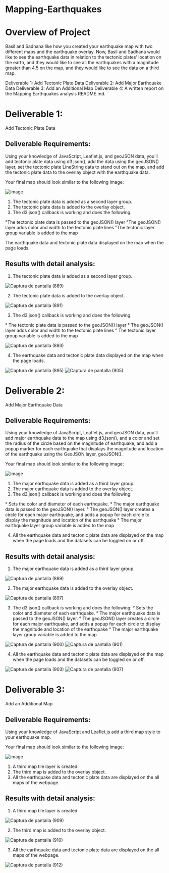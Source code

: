 # Mapping-Earthquakes

# Overview of Project

Basil and Sadhana like how you created your earthquake map with two different maps and the earthquake overlay. Now, Basil and Sadhana would like to see the earthquake data in relation to the tectonic plates’ location on the earth, and they would like to see all the earthquakes with a magnitude greater than 4.5 on the map, and they would like to see the data on a third map.

Deliverable 1: Add Tectonic Plate Data
Deliverable 2: Add Major Earthquake Data
Deliverable 3: Add an Additional Map
Deliverable 4: A written report on the Mapping Earthquakes analysis README.md.

# Deliverable 1:

Add Tectonic Plate Data
## Deliverable Requirements:

Using your knowledge of JavaScript, Leaflet.js, and geoJSON data, you’ll add tectonic plate data using d3.json(), add the data using the geoJSON() layer, set the tectonic plate LineString data to stand out on the map, and add the tectonic plate data to the overlay object with the earthquake data.

Your final map should look similar to the following image:

![image](https://user-images.githubusercontent.com/86340630/137013709-84bbfc53-afc2-45ec-ae22-8b1696a4ced1.png)

1. The tectonic plate data is added as a second layer group.
2. The tectonic plate data is added to the overlay object.
3. The d3.json() callback is working and does the following:

°The tectonic plate data is passed to the geoJSON() layer
°The geoJSON() layer adds color and width to the tectonic plate lines
°The tectonic layer group variable is added to the map

The earthquake data and tectonic plate data displayed on the map when the page loads.

## Results with detail analysis:

1. The tectonic plate data is added as a second layer group.

![Captura de pantalla (889)](https://user-images.githubusercontent.com/86340630/137025321-dc07431d-79a0-4e01-aac3-61a08e1f55d8.png)

2. The tectonic plate data is added to the overlay object.

![Captura de pantalla (891)](https://user-images.githubusercontent.com/86340630/137025532-67d276d2-83f2-45c7-9ce3-cbbc3e94e2cb.png)

3. The d3.json() callback is working and does the following:

° The tectonic plate data is passed to the geoJSON() layer
° The geoJSON() layer adds color and width to the tectonic plate lines
° The tectonic layer group variable is added to the map

![Captura de pantalla (893)](https://user-images.githubusercontent.com/86340630/137025979-68a18988-12a3-4f36-a7c7-d8bb68a58fb8.png)

4. The earthquake data and tectonic plate data displayed on the map when the page loads.

![Captura de pantalla (895)](https://user-images.githubusercontent.com/86340630/137026525-aae99937-cfe5-458b-9a0d-c5d5a70cbc3d.png)
![Captura de pantalla (905)](https://user-images.githubusercontent.com/86340630/138030334-3ecbabc4-8416-40ac-b022-0fc983ac79df.png)

# Deliverable 2:

Add Major Earthquake Data

## Deliverable Requirements:
Using your knowledge of JavaScript, Leaflet.js, and geoJSON data, you’ll add major earthquake data to the map using d3.json(), and a color and set the radius of the circle based on the magnitude of earthquake, and add a popup marker for each earthquake that displays the magnitude and location of the earthquake using the GeoJSON layer, geoJSON().

Your final map should look similar to the following image:

![image](https://user-images.githubusercontent.com/86340630/137026645-9cf56a21-7259-42ea-b46b-ad1f60b9b834.png)

1. The major earthquake data is added as a third layer group.
2. The major earthquake data is added to the overlay object.
3. The d3.json() callback is working and does the following:

° Sets the color and diameter of each earthquake.
° The major earthquake data is passed to the geoJSON() layer.
° The geoJSON() layer creates a circle for each major earthquake, and adds a popup for each circle to display the magnitude and location of the earthquake
° The major earthquake layer group variable is added to the map

4. All the earthquake data and tectonic plate data are displayed on the map when the page loads and the datasets can be toggled on or off.

## Results with detail analysis:

1. The major earthquake data is added as a third layer group.

![Captura de pantalla (889)](https://user-images.githubusercontent.com/86340630/137027001-c473de44-9ff3-4116-b065-5616b95aa76f.png)

2. The major earthquake data is added to the overlay object.

![Captura de pantalla (897)](https://user-images.githubusercontent.com/86340630/137027287-5dc8f25f-a3ab-4673-b8e4-a991a5058bfa.png)

3. The d3.json() callback is working and does the following:
° Sets the color and diameter of each earthquake.
° The major earthquake data is passed to the geoJSON() layer.
° The geoJSON() layer creates a circle for each major earthquake, and adds a popup for each circle to display the magnitude and location of the earthquake
° The major earthquake layer group variable is added to the map

![Captura de pantalla (900)](https://user-images.githubusercontent.com/86340630/137027765-603d330c-1265-4ff5-824a-f15d9f9d02ed.png)
![Captura de pantalla (901)](https://user-images.githubusercontent.com/86340630/137027838-81831f89-69ae-499a-baa3-48b32f45d1dd.png)

4. All the earthquake data and tectonic plate data are displayed on the map when the page loads and the datasets can be toggled on or off.

![Captura de pantalla (903)](https://user-images.githubusercontent.com/86340630/137028239-69d0fb56-6ada-4c82-9e46-315c27843755.png)
![Captura de pantalla (907)](https://user-images.githubusercontent.com/86340630/138030539-8538b27b-d4e1-4915-abdf-5b64f0cb06a2.png)
# Deliverable 3:

Add an Additional Map

## Deliverable Requirements:

Using your knowledge of JavaScript and Leaflet.js add a third map style to your earthquake map.

Your final map should look similar to the following image:

![image](https://user-images.githubusercontent.com/86340630/137028369-aa52eed2-71f3-44e4-94b0-742056240341.png)

1. A third map tile layer is created.
2. The third map is added to the overlay object.
3. All the earthquake data and tectonic plate data are displayed on the all maps of the webpage.

## Results with detail analysis:

1. A third map tile layer is created.

![Captura de pantalla (909)](https://user-images.githubusercontent.com/86340630/138031243-fa8a4175-df29-4dd7-8922-fb8da3116ffd.png)

2. The third map is added to the overlay object.

![Captura de pantalla (910)](https://user-images.githubusercontent.com/86340630/138031379-8ed38398-6f79-4e37-a93c-a32942f8bcc6.png)

3. All the earthquake data and tectonic plate data are displayed on the all maps of the webpage.

![Captura de pantalla (912)](https://user-images.githubusercontent.com/86340630/138031701-e46069c3-e28b-40c0-81ae-3ddc17708246.png)



